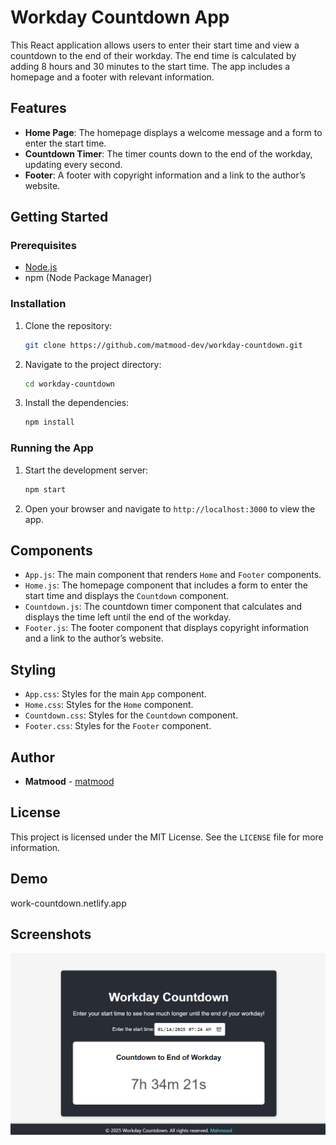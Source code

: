 # Workday Countdown App

This React application allows users to enter their start time and view a countdown to the end of their workday. The end time is calculated by adding 8 hours and 30 minutes to the start time. The app includes a homepage and a footer with relevant information.

## Features

- **Home Page**: The homepage displays a welcome message and a form to enter the start time.
- **Countdown Timer**: The timer counts down to the end of the workday, updating every second.
- **Footer**: A footer with copyright information and a link to the author’s website.

## Getting Started

### Prerequisites

- [Node.js](https://nodejs.org/)
- npm (Node Package Manager)

### Installation

1. Clone the repository:
    ```sh
    git clone https://github.com/matmood-dev/workday-countdown.git
    ```
2. Navigate to the project directory:
    ```sh
    cd workday-countdown
    ```
3. Install the dependencies:
    ```sh
    npm install
    ```

### Running the App

1. Start the development server:
    ```sh
    npm start
    ```
2. Open your browser and navigate to `http://localhost:3000` to view the app.


## Components

- `App.js`: The main component that renders `Home` and `Footer` components.
- `Home.js`: The homepage component that includes a form to enter the start time and displays the `Countdown` component.
- `Countdown.js`: The countdown timer component that calculates and displays the time left until the end of the workday.
- `Footer.js`: The footer component that displays copyright information and a link to the author’s website.

## Styling

- `App.css`: Styles for the main `App` component.
- `Home.css`: Styles for the `Home` component.
- `Countdown.css`: Styles for the `Countdown` component.
- `Footer.css`: Styles for the `Footer` component.

## Author

- **Matmood** - [matmood](https://matmood.netlify.app)

## License

This project is licensed under the MIT License. See the `LICENSE` file for more information.


## Demo

work-countdown.netlify.app


## Screenshots

![App Screenshot](images/screenshot.png)

